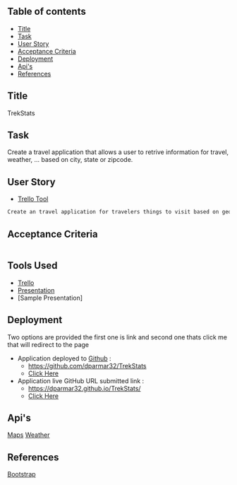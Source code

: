 
## Table of contents

- [Title](#title)
- [Task](#task)
- [User Story](#user-story)
- [Acceptance Criteria](#acceptance-criteria)
- [Deployment](#deployment)
- [Api's](#Api's)
- [References](#references)

## Title
TrekStats

## Task

Create a travel application that allows a user to retrive information for travel, weather, ... based on city, state or zipcode.


## User Story
- [Trello Tool](https://trello.com/b/4SR6qWK6/trekstats)

```md
Create an travel application for travelers things to visit based on geographical location.

```


## Acceptance Criteria

```md

```
## Tools Used
- [Trello](https://trello.com/b/4SR6qWK6/trekstats)
- [Presentation](https://docs.google.com/presentation/d/10QaO9KH8HtUXj__81ve0SZcpO5DbMbqqQr4iPpbwKks/edit#slide=id.g29f43f0a72_0_10)
- [Sample Presentation]

## Deployment
Two options are provided the first one is link and second one thats click me that will redirect to the page
- Application deployed to [Github](https://github.com/) : 
  - https://github.com/dparmar32/TrekStats
  - [Click Here](https://github.com/dparmar32/TrekStats)
- Application live GitHub URL submitted link : 
  - https://dparmar32.github.io/TrekStats/
  - [Click Here](https://dparmar32.github.io/TrekStats/)

## Api's
[Maps](https://developers.google.com/maps/documentation/)
[Weather](https://www.visualcrossing.com/weather-api)

## References
[Bootstrap](https://getbootstrap.com/docs/4.6/getting-started/introduction/)
